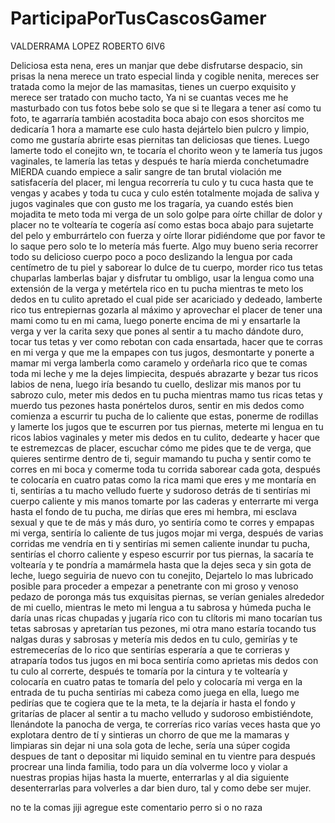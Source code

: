 # ParticipaPorTusCascosGamer

VALDERRAMA LOPEZ ROBERTO 6IV6

Deliciosa esta nena, eres un manjar que debe disfrutarse despacio, 
sin prisas la nena merece un trato especial linda y cogible nenita, 
mereces ser tratada como la mejor de las mamasitas, tienes un cuerpo exquisito 
y merece ser tratado con mucho tacto, Ya ni se cuantas veces me he masturbado 
con tus fotos bebe solo se que si te llegara a tener así como tu foto, te 
agarraría también acostadita boca abajo con esos shorcitos me dedicaría 1 
hora a mamarte ese culo hasta dejártelo bien pulcro y limpio, como me gustaría 
abrirte esas piernitas tan deliciosas que tienes. Luego lamerte todo el conejito 
wn, te tocaría el chorito weon y te lamería tus jugos vaginales, te lamería las 
tetas y después te haría mierda conchetumadre MIERDA cuando empiece a salir sangre
 de tan brutal violación me satisfacería del placer, mi lengua recorrería tu culo 
 y tu cuca hasta que te vengas y acabes y toda tu cuca y culo estén totalmente 
 mojada de saliva y jugos vaginales que con gusto me los tragaría, ya cuando estés 
 bien mojadita te meto toda mi verga de un solo golpe para oírte chillar de dolor 
 y placer no te voltearía te cogería así como estas boca abajo para sujetarte del 
 pelo y emburrártelo con fuerza y oírte llorar pidiéndome que por favor te lo saque 
 pero solo te lo metería más fuerte. Algo muy bueno seria recorrer todo su delicioso
 cuerpo poco a poco deslizando la lengua por cada centímetro de tu piel y saborear 
 lo dulce de tu cuerpo, morder rico tus tetas chuparlas lamberlas bajar y disfrutar
 tu ombligo, usar la lengua como una extensión de la verga y metértela rico en tu 
 pucha mientras te meto los dedos en tu culito apretado el cual pide ser acariciado
 y dedeado, lamberte rico tus entrepiernas gozarla al máximo y aprovechar el placer 
 de tener una mami como tu en mi cama, luego ponerte encima de mi y ensartarle la
 verga y ver la carita sexy que pones al sentir a tu macho dándote duro, tocar tus 
 tetas y ver como rebotan con cada ensartada, hacer que te corras en mi verga y que 
 me la empapes con tus jugos, desmontarte y ponerte a mamar mi verga lamberla como 
 caramelo y ordeñarla rico que te comas toda mi leche y me la dejes limpiecita,
 después abrazarte y bezar tus ricos labios de nena, luego iría besando tu cuello, 
 deslizar mis manos por tu sabrozo culo, meter mis dedos en tu pucha mientras mamo 
 tus ricas tetas y muerdo tus pezones hasta ponértelos duros, sentir en mis dedos 
 como comienza a escurrir tu pucha de lo caliente que estas, ponerme de rodillas y 
 lamerte los jugos que te escurren por tus piernas, meterte mi lengua en tu ricos labios 
 vaginales y meter mis dedos en tu culito, dedearte y hacer que te estremezcas de placer,
 escuchar cómo me pides que te de verga, que quieres sentirme dentro de ti, seguir mamando 
 tu pucha y sentir como te corres en mi boca y comerme toda tu corrida saborear cada gota,
 después te colocaría en cuatro patas como la rica mami que eres y me montaría en ti,
 sentirías a tu macho velludo fuerte y sudoroso detrás de ti sentirías mi cuerpo caliente 
 y mis manos tomarte por las caderas y enterrarte mi verga hasta el fondo de tu pucha, me
 dirías que eres mi hembra, mi esclava sexual y que te de más y más duro, yo sentiría como
 te corres y empapas mi verga, sentiría lo caliente de tus jugos mojar mi verga, después de
 varias corridas me vendría en ti y sentirías mi semen caliente inundar tu pucha, sentirías 
 el chorro caliente y espeso escurrir por tus piernas, la sacaría te voltearía y te pondría a
 mamármela hasta que la dejes seca y sin gota de leche, luego seguiria de nuevo con tu conejito, 
 Dejartelo lo mas lubricado posible para proceder a empezar a penetrante con mi groso y venoso
 pedazo de poronga más tus exquisitas piernas, se verían geniales alrededor de mi cuello, mientras
 le meto mi lengua a tu sabrosa y húmeda pucha le daría unas ricas chupadas y jugaría rico con tu
 clítoris mi mano tocarían tus tetas sabrosas y apretarían tus pezones, mi otra mano estaría tocando 
 tus nalgas duras y sabrosas y metería mis dedos en tu culo, gemirías y te estremecerías de lo rico
 que sentirías esperaría a que te corrieras y atraparía todos tus jugos en mi boca sentiría como 
 aprietas mis dedos con tu culo al correrte, después te tomaría por la cintura y te voltearía y 
 colocaría en cuatro patas te tomaría del pelo y colocaría mi verga en la entrada de tu pucha sentirías
 mi cabeza como juega en ella, luego me pedirías que te cogiera que te la meta, te la dejaría ir hasta el
 fondo y gritarías de placer al sentir a tu macho velludo y sudoroso embistiéndote, llenándote la panocha 
 de verga, te correrías rico varías veces hasta que yo explotara dentro de tí y sintieras un chorro de 
 que me la mamaras y limpiaras sin dejar ni una sola gota de leche, sería una súper cogida despues de tant
 o depositar mi liquido seminal en tu vientre para después procrear una linda familia, todo para un día volverme
 loco y violar a nuestras propias hijas hasta la muerte, enterrarlas y al dia siguiente desenterrarlas para 
 volverles a dar bien duro, tal y como debe ser mujer.
 
 
 
 
 
 no te la comas jiji agregue este comentario perro si o no raza 

 
